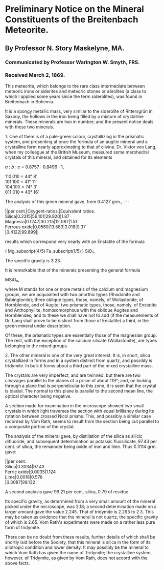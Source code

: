 # Preliminary Notice on the Mineral Constituents of the Breitenbach Meteorite.

## By Professor N. Story Maskelyne, MA.

### Communicated by Professor Warington W. Smyth, FRS.

### Received March 2, 1869.

This meteorite, which belongs to the rare class intermediate between meteoric irons or siderites and meteoric stones or aërolites (a class to which I applied some years since the term siderolites), was found in Breitenbach in Bohemia.

It is a spongy metallic mass, very similar to the siderolite of Rittersgrün in Saxony, the hollows in the iron being filled by a mixture of crystalline minerals. These minerals are two in number; and the present notice deals with these two minerals.

1\. One of them is of a pale-green colour, crystallizing in the prismatic system, and presenting at once the formula of an augitic mineral and a crystalline form nearly approximating to that of olivine. Dr. Viktor von Lang, when my colleague at the British Museum, measured some merohedral crystals of this mineral, and obtained for its elements

_a_ : _b_ : _c_ = 0.8757 : 0.8496 : 1,

110.010 = 44° 8′  
101.100 = 41° 11′  
104.100 = 74° 3′  
011.010 = 40° 16′  

The analysis of this green mineral gave, from 0.4127 grm., ---

||per cent.|Oxygent-ratios.|Equivalent ratios.  
Silica|0.2315|56.101|29.920|1.87  
Magnesia|0.1247|30.215|12.087|1.51  
Ferrous oxide|0.0560|13.583|3.018|0.37  
|0.4122|99.899||

results which correspond very nearly with an Enstatite of the formula

( Mg_subscript(4/5) Fe_subscript(1/5) ) SiO₃.

The specific gravity is 3.23.

It is remarkable that of the minerals presenting the general formula

MSiO₃,

where M stands for one or more metals of the calcium and magnesium groups, we are acquainted with two anorthic types (Rhodonite and Babingtonite); three oblique types, those, namely, of Wollastonite, of Hornblende, and of Augite; two prismatic types, those, namely, of Enstatite and Anthophyllite, homœomorphous with the oblique Augites and Hornblendes; and to these we shall have not to add (if the measurements of Dr. Lang shall prove to be distinct from those of Enstatite) a third, in the green mineral under description.

Of these, the prismatic types are essentially those of the magnesian group. The rest, with the exception of the calcium silicate (Wollastonite), are types belonging to the mixed groups.

2\. The other mineral is one of the very great interest. It is, in short, silica crystallized in forms and in a system distinct from quartz, and possibly is tridymite. In bulk it forms about a third part of the mixed crystalline mass.

The crystals are very imperfect, and are twinned: but there are two cleavages parallel to the planes of a prism of about 119°; and, on looking through a plane that is perpendicular to this zone, it is seen that the crystal is biaxial. The normal to this plane is parallel to the second mean line, the optical character being negative.

A section made for examination in the microscope showed two small crystals in which light traverses the section with equal brilliancy during its rotation between crossed Nicol prisms. This, and possibly a similar case recorded by Vom Rath, seems to result from the section being cut parallel to a composite portion of the crystal.

The analysis of the mineral gave, by distillation of the silica as silicic difluoride, and subsequent determination as potassic fluosilicate, 97.43 per cent. of silica, the remainder being oxide of iron and lime. Thus 0.3114 grm. gave:

||per cent.  
Silica|0.3034|97.43  
Ferric oxide|0.0035|1.124  
Lime|0.0018|0.578  
|0.3087|99.132

A second analysis gave 99.21 per cent. silica, 0.79 of residue.

Its specific gravity, as determined from a very small amount of the mineral picked under the microscope, was 2.18; a second determination made on a larger amount gave the value 2.245. That of tridymite is 2.295 to 2.3. This may be taken as evidence that the mineral is not quartz, the specific gravity of which is 2.65. Vom Rath's experiments were made on a rather less pure form of tridymite.

There can be no doubt from these results, further details of which shall be shortly laid before the Society, that this mineral is silica in the form of its allotropic condition and lower density. It may possibly be the mineral to which Vom Rath has given the name of Tridymite; the crystalline system, however, of Tridymite, as given by Vom Rath, does not accord with the above facts.
